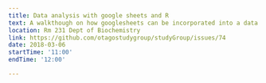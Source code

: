 ```yaml
---
title: Data analysis with google sheets and R 
text: A walkthough on how googlesheets can be incorporated into a data analysis workflow in R 
location: Rm 231 Dept of Biochemistry
link: https://github.com/otagostudygroup/studyGroup/issues/74
date: 2018-03-06
startTime: '11:00'
endTime: '12:00'

---
```



